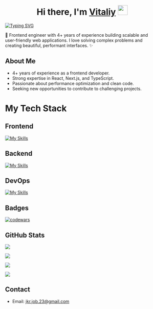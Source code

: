 <h1 align="center">Hi there, I'm <a href="#" target="_blank">Vitaliy</a> 
<img src="https://github.com/blackcater/blackcater/raw/main/images/Hi.gif" height="32"/></h1>

[![Typing SVG](https://readme-typing-svg.demolab.com/?lines=Frontend+engineer)](https://git.io/typing-svg)

🚀 Frontend engineer with 4+ years of experience building scalable and user-friendly web applications.  I love solving complex problems and creating beautiful, performant interfaces. ✨

## About Me

*   4+ years of experience as a frontend developer.
*   Strong expertise in React, Next.js, and TypeScript.
*   Passionate about performance optimization and clean code.
*   Seeking new opportunities to contribute to challenging projects.
  
# My Tech Stack

## Frontend
[![My Skills](https://skillicons.dev/icons?i=js,css,sass,html,react,next,ts,vscode,webstorm,tailwindcss&perline=20)](https://skillicons.dev)

## Backend
[![My Skills](https://skillicons.dev/icons?i=nodejs,mongodb,express,postgresql,firebase,nestjs,prisma,redis&perline=10)](https://skillicons.dev)

## DevOps
[![My Skills](https://skillicons.dev/icons?i=git,github,gitlab,docker&perline=10)](https://skillicons.dev)

## Badges
[![codewars](https://www.codewars.com/users/vvs-jkr/badges/small)](https://www.codewars.com/users/vvs-jkr) 

## GitHub Stats
![](https://github-profile-summary-cards.vercel.app/api/cards/profile-details?username=vvs-jkr&theme=solarized_dark)

![](https://github-profile-summary-cards.vercel.app/api/cards/most-commit-language?username=vvs-jkr&theme=solarized_dark)

![](https://github-profile-summary-cards.vercel.app/api/cards/repos-per-language?username=vvs-jkr&theme=solarized_dark)

![](https://github-profile-summary-cards.vercel.app/api/cards/stats?username=vvs-jkr&theme=solarized_dark)

## Contact

*   Email: jkr.job.23@gmail.com

